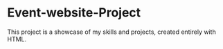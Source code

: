 # Event-website-Project
 This project is a showcase of my skills and projects, created entirely with HTML.
